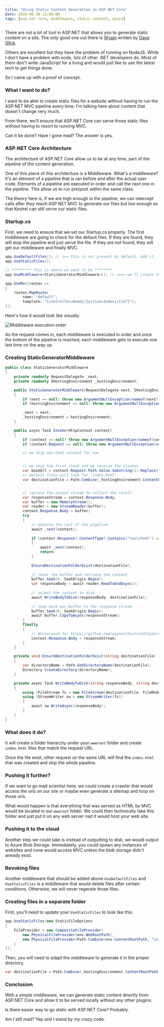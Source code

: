 ```yaml
---
title: "Using Static Content Generation in ASP.NET Core"
date: 2016-06-30 13:00:00
tags: [asp.net core, middleware, static content, azure]
---
```


There are not a lot of tool in ASP.NET that allows you to generate static content on a site. The only good one out there is [Wyam][1] written by [Dave Glick][2].

Others are excellent but they have the problem of running on NodeJS. While I don't have a problem with node, lots of other .NET developers do. Most of them don't write JavaScript for a living and would just like to use the latest tech to get things done.

So I came up with a proof of concept.

### What I want to do?

I want to be able to create static files for a website without having to run the ASP.NET MVC pipeline every time. I'm talking here about content that doesn't change very much.

From there, we'll ensure that ASP.NET Core can serve those static files without having to resort to running MVC.

Can it be done? Have I gone mad? The answer is yes.

### ASP.NET Core Architecture

The architecture of ASP.NET Core allow us to be at any time, part of the pipeline of the content generation.

One of this piece of this architecture is a Middleware. What's a middleware? It's an element of a pipeline that is ran before and after the actual user code. Elements of a pipeline are executed in order and call the next one in the pipeline. This allow us to run pre/post within the same class.

The theory here is, if we are high enough in the pipeline, we can intercept calls after they reach ASP.NET MVC to generate our files but low enough so that Kestrel can still serve our static files.

### Startup.cs

First, we need to ensure that we set our Startup.cs properly. The first middleware are going to check for the default files. If they are found, they will stop the pipeline and just serve the file. If they are not found, they will get our middleware and finally MVC.

```csharp
app.UseDefaultFiles(); // <== this is not present by default. Add it.
app.UseStaticFiles();

// ********* This is where we want to be ********
app.UseMiddleware<StaticGeneratorMiddleware>(); // <=== we'll create this middleware in a minute

app.UseMvc(routes =>
{
    routes.MapRoute(
        name: "default",
        template: "{controller=Home}/{action=Index}/{id?}");
});
```

Here's how it would look like visually.

![Middleware execution order](/posts/files/static-middleware.png)

As the request comes in, each middleware is executed in order and once the bottom of the pipeline is reached, each middleware gets to execute one last time on the way up.


### Creating StaticGeneratorMiddleware

```csharp
public class StaticGeneratorMiddleware
{
    private readonly RequestDelegate _next;
    private readonly IHostingEnvironment _hostingEnvironment;

    public StaticGeneratorMiddleware(RequestDelegate next, IHostingEnvironment hostingEnvironment)
    {
        if (next == null) throw new ArgumentNullException(nameof(next));
        if (hostingEnvironment == null) throw new ArgumentNullException(nameof(hostingEnvironment));

        _next = next;
        _hostingEnvironment = hostingEnvironment;
    }

    public async Task Invoke(HttpContext context)
    {
        if (context == null) throw new ArgumentNullException(nameof(context));
        if (context.Request == null) throw new ArgumentNullException(nameof(context.Request));

        // we skip non-html content for now


        // we skip the first slash and we reverse the slashes
        var baseUrl = context.Request.Path.Value.Substring(1).Replace("/", "\\");
        // default files will look for "index.html"
        var destinationFile = Path.Combine(_hostingEnvironment.ContentRootPath, "staticgen", baseUrl, "index.html");


        // replace the output stream to collect the result
        var responseStream = context.Response.Body;
        var buffer = new MemoryStream();
        var reader = new StreamReader(buffer);
        context.Response.Body = buffer;
        try 
        {
            // execute the rest of the pipeline
            await _next(context);
        
            if (context.Response?.ContentType?.Contains("text/html") == false && context.Response.StatusCode != 200)
            {
                await _next(context);
                return;
            }
        
            EnsureDestinationFolderExist(destinationFile);
        
            // reset the buffer and retrieve the content
            buffer.Seek(0, SeekOrigin.Begin);
            var responseBody = await reader.ReadToEndAsync();
        
            // output the content to disk
            await WriteBodyToDisk(responseBody, destinationFile);
        
            // copy back our buffer to the response stream
            buffer.Seek(0, SeekOrigin.Begin);
            await buffer.CopyToAsync(responseStream);
        }
        finally
        {
            // Workaround for https://github.com/aspnet/KestrelHttpServer/issues/940
            context.Response.Body = responseStream;
        }
    }

    private void EnsureDestinationFolderExist(string destinationFile)
    {
        var directoryName = Path.GetDirectoryName(destinationFile);
        Directory.CreateDirectory(directoryName);
    }

    private async Task WriteBodyToDisk(string responseBody, string destinationFile)
    {
        using (FileStream fs = new FileStream(destinationFile, FileMode.Create))
        using (StreamWriter sw = new StreamWriter(fs))
        {
            await sw.WriteAsync(responseBody);
        }
    }
}
```

### What does it do?

It will create a folder hierarchy under your `wwwroot` folder and create `index.html` files that match the request URL.

Once the file exist, other request on the same URL will find the `index.html` that was created and skip the whole pipeline.

### Pushing it further?

If we want to go mad scientist here, we could create a crawler that would access the urls on our site or maybe even generate a sitemap and loop on those urls.

What would happen is that everything that was served as HTML by MVC would be located in our `wwwroot` folder. We could then technically take this folder and just put it on any web server nad it would host your web site.

### Pushing it to the cloud

Another step we could take is instead of outputting to disk, we would output to Azure Blob Storage. Immediately, you could spawn any instances of websites and none would access MVC unless the blob storage didn't already exist.

### Revoking files

Another middleware that should be added above `UseDefaultFiles` and `UseStaticFiles` is a middleware that would delete files after certain conditions. Otherwise, we will never regerate those files.

### Creating files in a separate folder

First, you'll need to update your `UseStaticFiles` to look like this:

```csharp
app.UseStaticFiles(new StaticFileOptions
{
    FileProvider = new CompositeFileProvider(
        new PhysicalFileProvider(env.WebRootPath),
        new PhysicalFileProvider(Path.Combine(env.ContentRootPath, "staticgen"))
    )
});
```

Then, you will need to adapt the middleware to generate it in the proper directory.

```csharp
var destinationFile = Path.Combine(_hostingEnvironment.ContentRootPath, "staticgen", baseUrl, "index.html");
```

### Conclusion

With a simple middleware, we can generate static content directly from ASP.NET Core and allow it to be served locally without any other plugins.

Is there easier way to go static with ASP.NET Core? Probably.

Am I still mad? Yep and I stand by my crazy code.

[1]: http://wyam.io/
[2]: http://daveaglick.com/
